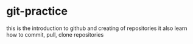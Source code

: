 # git-practice
this is the introduction to github and creating of repositories 
it also learn how to commit, pull, clone repositories
